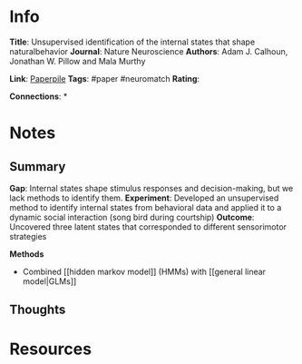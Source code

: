 # Info
**Title**: Unsupervised identification of the internal states that shape naturalbehavior
**Journal**: Nature Neuroscience
**Authors**: Adam J. Calhoun, Jonathan W. Pillow and Mala Murthy

**Link**: [Paperpile](chrome-extension://bomfdkbfpdhijjbeoicnfhjbdhncfhig/view.html?mp=Nk2NSmvk)
**Tags**: #paper #neuromatch 
**Rating**:

**Connections**:
* 


# Notes
## Summary
**Gap**: Internal states shape stimulus responses and decision-making, but we lack methods to identify them.
**Experiment**: Developed an unsupervised method to identify internal states from behavioral data and applied it to a dynamic social interaction (song bird during courtship)
**Outcome**: Uncovered three latent states that corresponded to different sensorimotor strategies

**Methods**
- Combined [[hidden markov model]] (HMMs) with [[general linear model|GLMs]]


## Thoughts


# Resources
